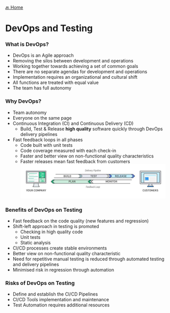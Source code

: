 [🔙 Home](../home.md)

# DevOps and Testing

### What is DevOps?
* DevOps is an Agile approach
* Removing the silos between development and operations 
* Working together towards achieving a set of common goals 
* There are no separate agendas for development and operations 
* Implementation requires an organizational and cultural shift 
* All functions are treated with equal value 
* The team has full autonomy

### Why DevOps?
* Team autonomy
* Everyone on the same page
* Continuous Integration (CI) and Continuous Delivery (CD)
  * Build, Test & Release **high quality** software quickly through DevOps delivery pipelines
* Fast feedback loops in all phases
  * Code built with unit tests
  * Code coverage measured with each check-in
  * Faster and better view on non-functional quality characteristics
  * Faster releases mean fast feedback from customers
![image13.png](assets/image13.png)

### Benefits of DevOps on Testing
* Fast feedback on the code quality (new features and regression)
* Shift-left approach in testing is promoted
  * Checking in high quality code
  * Unit tests
  * Static analysis
* CI/CD processes create stable environments
* Better view on non-functional quality characteristic
* Need for repetitive manual testing is reduced through automated testing and delivery pipelines
* Minimised risk in regression through automation

### Risks of DevOps on Testing
* Define and establish the CI/CD Pipelines
* CI/CD Tools implementation and maintenance
* Test Automation requires additional resources